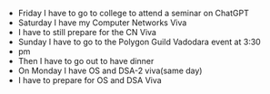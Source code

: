 - Friday I have to go to college to attend a seminar on ChatGPT
- Saturday I have my Computer Networks Viva 
- I have to still prepare for the CN Viva
- Sunday I have to go to the Polygon Guild Vadodara event at 3:30
- pm
- Then I have to go out to have dinner
- On Monday I have OS and DSA-2 viva(same day)
- I have to prepare for OS and DSA Viva